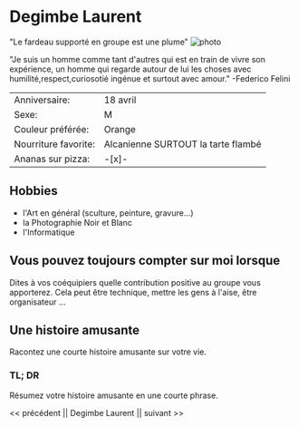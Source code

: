 # Degimbe Laurent
"Le fardeau supporté en groupe est une plume"
![photo](https://media-exp1.licdn.com/dms/image/C4D03AQHoYO8Dm16rLA/profile-displayphoto-shrink_200_200/0/1565350518019?e=1615420800&v=beta&t=y4kYSeiRW8R1fMbpITWdVtF4KozlltVgZ89cSQnNvSo)

"Je suis un homme comme tant d'autres qui est en train de vivre son expérience, un homme qui regarde autour de lui
les choses avec humilité,respect,curiosotié ingénue et surtout avec amour." -Federico Felini

|                       |                                      |
|-----------------------|--------------------------------------|
|Anniversaire:          |                             18 avril |
|Sexe:                  |                                    M |
|Couleur préférée:      |                               Orange |
|Nourriture favorite:   | Alcanienne SURTOUT la tarte flambé   |
|Ananas sur pizza:      |             -[x]-                    |


## Hobbies

* l'Art en général (sculture, peinture, gravure...)
* la Photographie Noir et Blanc
* l'Informatique 


## Vous pouvez toujours compter sur moi lorsque

Dites à vos coéquipiers quelle contribution positive au groupe vous apporterez.
Cela peut être technique, mettre les gens à l'aise, être organisateur ...


## Une histoire amusante

Racontez une courte histoire amusante sur votre vie.


### TL; DR

Résumez votre histoire amusante en une courte phrase.


<< précédent || Degimbe Laurent || suivant >>

